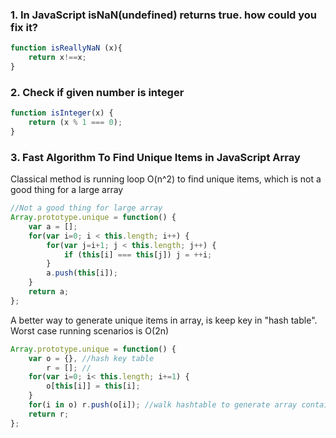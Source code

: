 ### 1. In JavaScript isNaN(undefined) returns true. how could you fix it?

```javascript
function isReallyNaN (x){
    return x!==x;
}
```

### 2. Check if given number is integer
```javascript
function isInteger(x) {
    return (x % 1 === 0);
}

```

### 3. Fast Algorithm To Find Unique Items in JavaScript Array

Classical method is running loop O(n^2) to find unique items, which is not a good thing for a large array

```javascript
//Not a good thing for large array
Array.prototype.unique = function() {
    var a = [];
    for(var i=0; i < this.length; i++) {
        for(var j=i+1; j < this.length; j++) {
            if (this[i] === this[j]) j = ++i;
        }
        a.push(this[i]);
    }
    return a;
};

```

A better way to generate unique items in array, is keep key in "hash table". Worst case running scenarios is O(2n)
```javascript
Array.prototype.unique = function() {
    var o = {}, //hash key table
        r = []; //
    for(var i=0; i< this.length; i+=1) {
        o[this[i]] = this[i];
    }
    for(i in o) r.push(o[i]); //walk hashtable to generate array contains unique key
    return r;
};
```
